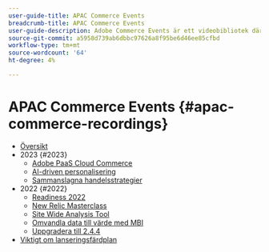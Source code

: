 ```yaml
---
user-guide-title: APAC Commerce Events
breadcrumb-title: APAC Commerce Events
user-guide-description: Adobe Commerce Events är ett videobibliotek där experter och kollegor har delat med sig av sina tankar och idéer om hur man använder Adobe Commerce.
source-git-commit: a5958d739ab6dbbc97626a8f95be6d46ee85cfbd
workflow-type: tm+mt
source-wordcount: '64'
ht-degree: 4%

---
```



# APAC Commerce Events {#apac-commerce-recordings}

+ [Översikt](overview.md)
+ 2023 {#2023}
   + [Adobe PaaS Cloud Commerce](2023/adobes-paas-cloud-commerce.md)
   + [AI-driven personalisering](2023/ai-personalisation.md)
   + [Sammanslagna handelsstrategier](2023/composable-commerce.md)
+ 2022 {#2022}
   + [Readiness 2022](2022/holiday.md)
   + [New Relic Masterclass](2022/new-relic.md)
   + [Site Wide Analysis Tool](2022/analysis-tool.md)
   + [Omvandla data till värde med MBI](2022/mbi.md)
   + [Uppgradera till 2.4.4](2022/upgrade.md)
+ [Viktigt om lanseringsfärdplan](release-highlights.md)

<!--+ Commerce Events {#commerce-events}
  + [Overview](commerce-events/overview.md)
  + 2022 {#2022}
    + [Top Tips and Tricks for Adobe Campaign Standard](customer-journeys/2022/tips-and-tricks.md)
    + [Develop and customize data models in Adobe [!DNL Campaign Classic]](customer-journeys/2022/data-models.md)

+ Data and insights {#commerce-release-updates}
  + [Overview](commerce-release-updates/overview.md)
  + 2022 {#2022}
    + [Innovations and trends](data-and-insights/2022/innovations.md)
    + [Sensei and Analysis Workspace](data-and-insights/2022/sensei.md)
    + [Personalize and automate with Adobe Target](data-and-insights/2022/personalize.md)
    + [Analytics and Target applications for Mobile and Apps](data-and-insights/2022/mobile-and-apps.md)
    + [Cross Device Analytics and Customer Journey Analytics](data-and-insights/2022/cross-device-analytics.md) -->